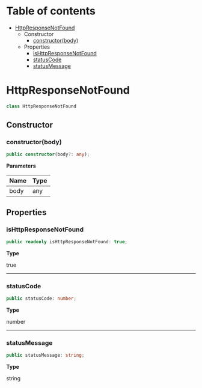 # Table of contents

* [HttpResponseNotFound][ClassDeclaration-15]
    * Constructor
        * [constructor(body)][Constructor-15]
    * Properties
        * [isHttpResponseNotFound][PropertyDeclaration-32]
        * [statusCode][PropertyDeclaration-33]
        * [statusMessage][PropertyDeclaration-34]

# HttpResponseNotFound

```typescript
class HttpResponseNotFound
```
## Constructor

### constructor(body)

```typescript
public constructor(body?: any);
```

**Parameters**

| Name | Type |
| ---- | ---- |
| body | any  |

## Properties

### isHttpResponseNotFound

```typescript
public readonly isHttpResponseNotFound: true;
```

**Type**

true

----------

### statusCode

```typescript
public statusCode: number;
```

**Type**

number

----------

### statusMessage

```typescript
public statusMessage: string;
```

**Type**

string

[ClassDeclaration-15]: httpresponsenotfound.md#httpresponsenotfound
[Constructor-15]: httpresponsenotfound.md#constructorbody
[PropertyDeclaration-32]: httpresponsenotfound.md#ishttpresponsenotfound
[PropertyDeclaration-33]: httpresponsenotfound.md#statuscode
[PropertyDeclaration-34]: httpresponsenotfound.md#statusmessage